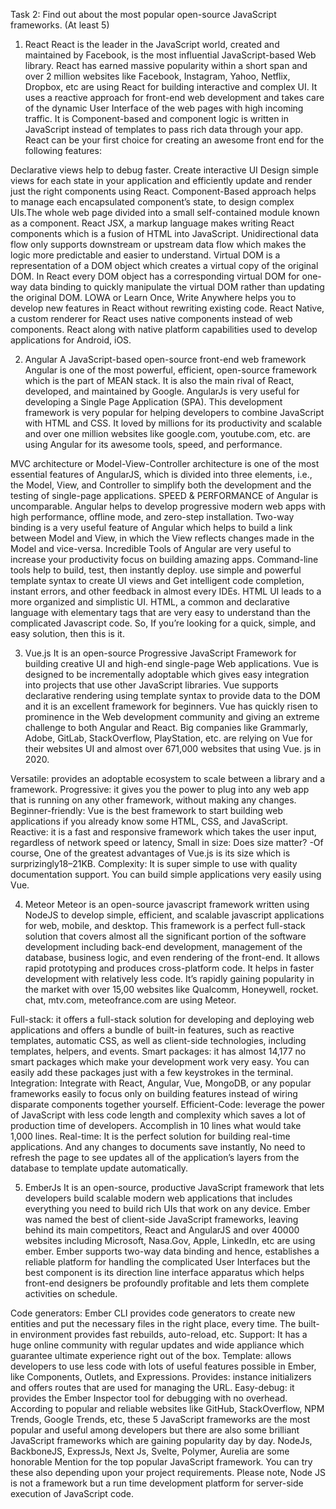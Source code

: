 Task 2: Find out about the most popular open-source JavaScript frameworks. (At least 5)

1. React
React is the leader in the JavaScript world, created and maintained by Facebook, is the most influential JavaScript-based Web library. React has earned massive popularity within a short span and over 2 million websites like Facebook, Instagram, Yahoo, Netflix, Dropbox, etc are using React for building interactive and complex UI. It uses a reactive approach for front-end web development and takes care of the dynamic User Interface of the web pages with high incoming traffic. It is Component-based and component logic is written in JavaScript instead of templates to pass rich data through your app. React can be your first choice for creating an awesome front end for the following features:

Declarative views help to debug faster. Create interactive UI Design simple views for each state in your application and efficiently update and render just the right components using React.
Component-Based approach helps to manage each encapsulated component’s state, to design complex UIs.The whole web page divided into a small self-contained module known as a component.
React JSX, a markup language makes writing React components which is a fusion of HTML into JavaScript.
Unidirectional data flow only supports downstream or upstream data flow which makes the logic more predictable and easier to understand.
Virtual DOM is a representation of a DOM object which creates a virtual copy of the original DOM. In React every DOM object has a corresponding virtual DOM for one-way data binding to quickly manipulate the virtual DOM rather than updating the original DOM.
LOWA or Learn Once, Write Anywhere helps you to develop new features in React without rewriting existing code.
React Native, a custom renderer for React uses native components instead of web components. React along with native platform capabilities used to develop applications for Android, iOS.

2.  Angular
 A JavaScript-based open-source front-end web framework Angular is one of the most powerful, efficient, open-source framework which is the part of MEAN stack. It is also the main rival of React, developed, and maintained by Google. AngularJs is very useful for developing a Single Page Application (SPA). This development framework is very popular for helping developers to combine JavaScript with HTML and CSS. It loved by millions for its productivity and scalable and over one million websites like google.com, youtube.com, etc. are using Angular for its awesome tools, speed, and performance.

MVC architecture or Model-View-Controller architecture is one of the most essential features of AngularJS, which is divided into three elements, i.e., the Model, View, and Controller to simplify both the development and the testing of single-page applications.
SPEED & PERFORMANCE of Angular is uncomparable. Angular helps to develop progressive modern web apps with high performance, offline mode, and zero-step installation.
Two-way binding is a very useful feature of Angular which helps to build a link between Model and View, in which the View reflects changes made in the Model and vice-versa.
Incredible Tools of Angular are very useful to increase your productivity focus on building amazing apps.  Command-line tools help to build, test, then instantly deploy. use simple and powerful template syntax to create UI views and  Get intelligent code completion, instant errors, and other feedback in almost every IDEs.
HTML UI leads to a more organized and simplistic UI. HTML, a common and declarative language with elementary tags that are very easy to understand than the complicated Javascript code. So, If you’re looking for a quick, simple, and easy solution, then this is it.

3. Vue.js
It is an open-source Progressive JavaScript Framework for building creative UI and high-end single-page Web applications.  Vue is designed to be incrementally adoptable which gives easy integration into projects that use other JavaScript libraries. Vue supports declarative rendering using template syntax to provide data to the DOM and it is an excellent framework for beginners. Vue has quickly risen to prominence in the Web development community and giving an extreme challenge to both Angular and React. Big companies like Grammarly, Adobe, GitLab, StackOverflow, PlayStation, etc. are relying on Vue for their websites UI and almost over 671,000 websites that using  Vue. js in 2020.

Versatile: provides an adoptable ecosystem to scale between a library and a framework.
Progressive:  it gives you the power to plug into any web app that is running on any other framework, without making any changes.
Beginner-friendly:  Vue is the best framework to start building web applications if you already know some HTML, CSS, and JavaScript.
Reactive:  it is a fast and responsive framework which takes the user input, regardless of network speed or latency,
Small in size: Does size matter? -Of course, One of the greatest advantages of Vue.js is its size which is surprizingly18–21KB.
Complexity: It is super simple to use with quality documentation support. You can build simple applications very easily using Vue.

4. Meteor
Meteor is an open-source javascript framework written using NodeJS to develop simple, efficient, and scalable javascript applications for web, mobile, and desktop. This framework is a perfect full-stack solution that covers almost all the significant portion of the software development including back-end development, management of the database, business logic, and even rendering of the front-end. It allows rapid prototyping and produces cross-platform code. It helps in faster development with relatively less code. It’s rapidly gaining popularity in the market with over 15,00 websites like Qualcomm, Honeywell, rocket. chat, mtv.com, meteofrance.com are using Meteor.

Full-stack: it offers a full-stack solution for developing and deploying web applications and offers a bundle of built-in features, such as reactive templates, automatic CSS, as well as client-side technologies, including templates, helpers, and events.
Smart packages: it has almost 14,177 no smart packages which make your development work very easy. You can easily add these packages just with a few keystrokes in the terminal.
Integration: Integrate with React, Angular, Vue, MongoDB, or any popular frameworks easily to focus only on building features instead of wiring disparate components together yourself.
Efficient-Code: leverage the power of JavaScript with less code length and complexity which saves a lot of production time of developers. Accomplish in 10 lines what would take 1,000 lines.
Real-time: It is the perfect solution for building real-time applications. And any changes to documents save instantly, No need to refresh the page to see updates all of the application’s layers from the database to template update automatically.

5. EmberJs
It is an open-source, productive JavaScript framework that lets developers build scalable modern web applications that includes everything you need to build rich UIs that work on any device. Ember was named the best of client-side JavaScript frameworks, leaving behind its main competitors, React and AngularJS and over 40000 websites including Microsoft, Nasa.Gov, Apple, LinkedIn, etc are using ember. Ember supports two-way data binding and hence, establishes a reliable platform for handling the complicated User Interfaces but the best component is its direction line interface apparatus which helps front-end designers be profoundly profitable and lets them complete activities on schedule. 

Code generators: Ember CLI provides code generators to create new entities and put the necessary files in the right place, every time. The built-in environment provides fast rebuilds, auto-reload, etc.
 Support: It has a huge online community with regular updates and wide appliance which guarantee ultimate experience right out of the box.
Template: allows developers to use less code with lots of useful features possible in Ember, like Components, Outlets, and Expressions.
Provides: instance initializers and offers routes that are used for managing the URL.
Easy-debug: it provides the Ember Inspector tool for debugging with no overhead.
According to popular and reliable websites like GitHub, StackOverflow, NPM Trends, Google Trends, etc, these 5 JavaScript frameworks are the most popular and useful among developers but there are also some brilliant JavaScript frameworks which are gaining popularity day by day. NodeJs, BackboneJS, ExpressJs, Next Js, Svelte, Polymer, Aurelia are some honorable Mention for the top popular JavaScript framework. You can try these also depending upon your project requirements. Please note, Node JS is not a framework but a run time development platform for server-side execution of JavaScript code.

